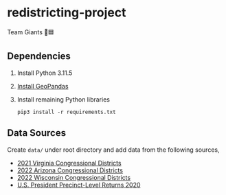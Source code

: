 # redistricting-project
Team Giants 🗽🟦
## Dependencies
1. Install Python 3.11.5
2. [Install GeoPandas](https://geopandas.org/en/stable/getting_started/install.html)
3. Install remaining Python libraries
   
   `pip3 install -r requirements.txt`

## Data Sources
Create `data/` under root directory and add data from the following sources,
- [2021 Virginia Congressional Districts](https://redistrictingdatahub.org/dataset/2021-virginia-congressional-districts-approved-plan/)
- [2022 Arizona Congressional Districts](https://redistrictingdatahub.org/dataset/2022-arizona-congressional-districts-approved-plan/)
- [2022 Wisconsin Congressional Districts](https://redistrictingdatahub.org/dataset/2022-wisconsin-congressional-districts-approved-plan/)
- [U.S. President Precinct-Level Returns 2020](https://dataverse.harvard.edu/dataset.xhtml?persistentId=doi:10.7910/DVN/JXPREB)
